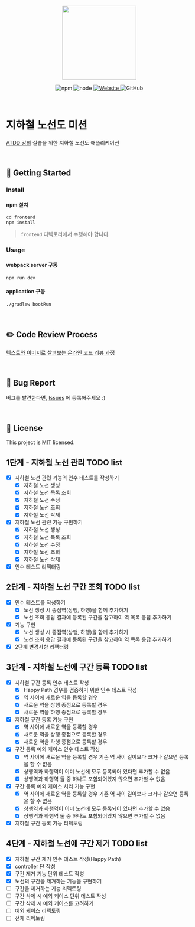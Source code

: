 <p align="center">
    <img width="200px;" src="https://raw.githubusercontent.com/woowacourse/atdd-subway-admin-frontend/master/images/main_logo.png"/>
</p>
<p align="center">
  <img alt="npm" src="https://img.shields.io/badge/npm-%3E%3D%205.5.0-blue">
  <img alt="node" src="https://img.shields.io/badge/node-%3E%3D%209.3.0-blue">
  <a href="https://edu.nextstep.camp/c/R89PYi5H" alt="nextstep atdd">
    <img alt="Website" src="https://img.shields.io/website?url=https%3A%2F%2Fedu.nextstep.camp%2Fc%2FR89PYi5H">
  </a>
  <img alt="GitHub" src="https://img.shields.io/github/license/next-step/atdd-subway-admin">
</p>

<br>

# 지하철 노선도 미션
[ATDD 강의](https://edu.nextstep.camp/c/R89PYi5H) 실습을 위한 지하철 노선도 애플리케이션

<br>

## 🚀 Getting Started

### Install
#### npm 설치
```
cd frontend
npm install
```
> `frontend` 디렉토리에서 수행해야 합니다.

### Usage
#### webpack server 구동
```
npm run dev
```
#### application 구동
```
./gradlew bootRun
```
<br>

## ✏️ Code Review Process
[텍스트와 이미지로 살펴보는 온라인 코드 리뷰 과정](https://github.com/next-step/nextstep-docs/tree/master/codereview)

<br>

## 🐞 Bug Report

버그를 발견한다면, [Issues](https://github.com/next-step/atdd-subway-admin/issues) 에 등록해주세요 :)

<br>

## 📝 License

This project is [MIT](https://github.com/next-step/atdd-subway-admin/blob/master/LICENSE.md) licensed.


## 1단계 - 지하철 노선 관리 TODO list

- [x] 지하철 노선 관련 기능의 인수 테스트를 작성하기
    - [x] 지하철 노선 생성
    - [x] 지하철 노선 목록 조회
    - [x] 지하철 노선 수정
    - [x] 지하철 노선 조회
    - [x] 지하철 노선 삭제
- [x] 지하철 노선 관련 기능 구현하기
    - [x] 지하철 노선 생성
    - [x] 지하철 노선 목록 조회
    - [x] 지하철 노선 수정
    - [x] 지하철 노선 조회
    - [x] 지하철 노선 삭제
- [x] 인수 테스트 리팩터링

## 2단계 - 지하철 노선 구간 조회 TODO list

- [x] 인수 테스트를 작성하기
  - [x] 노선 생성 시 종점역(상행, 하행)을 함께 추가하기
  - [x] 노선 조회 응답 결과에 등록된 구간을 참고하여 역 목록 응답 추가하기
- [x] 기능 구현
  - [x] 노선 생성 시 종점역(상행, 하행)을 함께 추가하기
  - [x] 노선 조회 응답 결과에 등록된 구간을 참고하여 역 목록 응답 추가하기
- [x] 2단계 변경사항 리팩터링

## 3단계 - 지하철 노선에 구간 등록 TODO list

- [x] 지하철 구간 등록 인수 테스트 작성
  - [x] Happy Path 경우를 검증하기 위한 인수 테스트 작성
  - [x] 역 사이에 새로운 역을 등록할 경우
  - [x] 새로운 역을 상행 종점으로 등록할 경우
  - [x] 새로운 역을 하행 종점으로 등록할 경우
- [x] 지하철 구간 등록 기능 구현
  - [x] 역 사이에 새로운 역을 등록할 경우
  - [x] 새로운 역을 상행 종점으로 등록할 경우
  - [x] 새로운 역을 하행 종점으로 등록할 경우
- [x] 구간 등록 예외 케이스 인수 테스트 작성
  - [x] 역 사이에 새로운 역을 등록할 경우 기존 역 사이 길이보다 크거나 같으면 등록을 할 수 없음
  - [x] 상행역과 하행역이 이미 노선에 모두 등록되어 있다면 추가할 수 없음
  - [x] 상행역과 하행역 둘 중 하나도 포함되어있지 않으면 추가할 수 없음
- [x] 구간 등록 예외 케이스 처리 기능 구현
  - [x] 역 사이에 새로운 역을 등록할 경우 기존 역 사이 길이보다 크거나 같으면 등록을 할 수 없음
  - [x] 상행역과 하행역이 이미 노선에 모두 등록되어 있다면 추가할 수 없음
  - [x] 상행역과 하행역 둘 중 하나도 포함되어있지 않으면 추가할 수 없음
- [x] 지하철 구간 등록 기능 리펙토링

## 4단계 - 지하철 노선에 구간 제거 TODO list

- [x] 지하철 구간 제거 인수 테스트 작성(Happy Path)
- [x] controller 단 작성
- [x] 구간 제거 기능 단위 테스트 작성
- [x] 노선의 구간을 제거하는 기능을 구현하기
- [ ] 구간을 제거하는 기능 리펙토링
- [ ] 구간 삭제 시 예외 케이스 단위 테스트 작성
- [ ] 구간 삭제 시 예외 케이스를 고려하기
- [ ] 예외 케이스 리펙토링
- [ ] 전체 리펙토링

